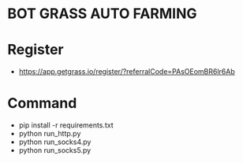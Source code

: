 # BOT GRASS AUTO FARMING

# Register
- https://app.getgrass.io/register/?referralCode=PAsOEomBR6lr6Ab

# Command
- pip install -r requirements.txt
- python run_http.py
- python run_socks4.py
- python run_socks5.py
